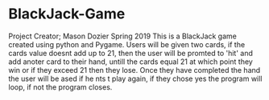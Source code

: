 # BlackJack-Game

Project Creator; Mason Dozier
Spring 2019
This is a BlackJack game created using python and Pygame. Users will be given two cards, if the cards value doesnt add up to 21, then the user will be promted to 'hit' and add anoter card to their hand, untill the cards equal 21 at which point they win or if they exceed 21 then they lose. Once they have completed the hand the user will be ased if he nts t play again, if they chose yes the program will loop, if not the program closes. 
